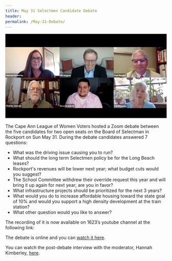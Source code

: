 ```yaml
---
title: May 31 Selectmen Candidate Debate
header:
permalink: /May-31-Debate/
---
```


<a href="https://youtu.be/qCkqrzwpQlk">
    <img src="/assets/images/Debate.png" width="800"/>
</a>

The Cape Ann League of Women Voters hosted a Zoom debate between the five candidates for two open seats on the Board of Selectman 
in Rockport on Sun May 31. During the debate candidates answered 7 questions:

* What was the driving issue causing you to run?
* What should the long term Selectmen policy be for the Long Beach leases?
* Rockport's revenues will be lower next year; what budget cuts would you suggest?
* The School Committee withdrew their override request this year and will bring it up again for next year; are you in favor?
* What infrastructure projects should be prioritized for the next 3 years?
* What would you do to increase affordable housing toward the state goal of 10% and would you support a high density development at the train station?
* What other question would you like to answer?

The recording of it is now available on 1623’s youtube channel at the following link:
 
The debate is online and you can [watch it here][debate video].
  
You can watch the post-debate interview with the moderator, Hannah Kimberley, [here][post debate interview].

[debate video]: https://youtu.be/qCkqrzwpQlk
[post debate interview]: https://youtu.be/RGvwSybpnkQ
